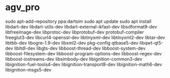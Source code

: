 # agv_pro
sudo apt-add-repository ppa:dartsim
sudo apt update
sudo apt install libdart-dev libdart-utils-dev libdart-external-ikfast-dev libsdformat9-dev libfreeimage-dev libprotoc-dev libprotobuf-dev protobuf-compiler freeglut3-dev libcurl4-openssl-dev libtinyxml-dev libtinyxml2-dev libtar-dev libtbb-dev libogre-1.9-dev libxml2-dev pkg-config qtbase5-dev libqwt-qt5-dev libltdl-dev libgts-dev libboost-thread-dev libboost-system-dev libboost-filesystem-dev libboost-program-options-dev libboost-regex-dev libboost-iostreams-dev libsimbody-dev libignition-common3-dev libignition-fuel-tools4-dev libignition-transport8-dev libignition-math6-dev libignition-msgs5-dev
